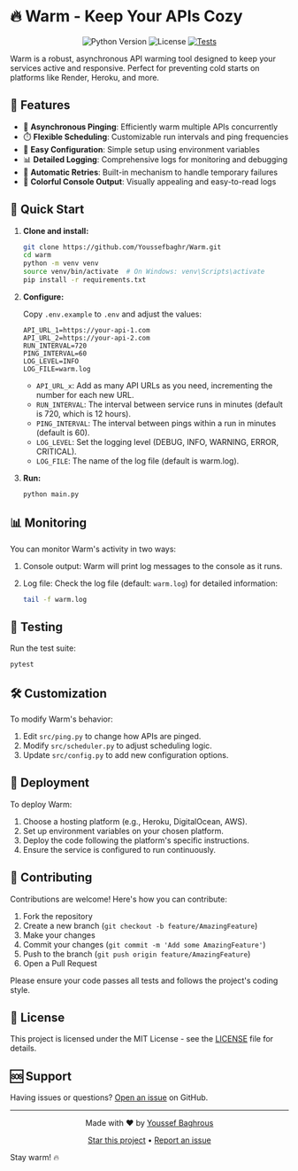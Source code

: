 # 🔥 Warm - Keep Your APIs Cozy

<p align="center">
  <img src="https://img.shields.io/badge/python-3.7%2B-blue.svg" alt="Python Version">
  <img src="https://img.shields.io/badge/license-MIT-green.svg" alt="License">
  <a href="https://github.com/Youssefbaghr/warm/actions"><img src="https://github.com/Youssefbaghr/warm/workflows/tests/badge.svg" alt="Tests"></a>
</p>

Warm is a robust, asynchronous API warming tool designed to keep your services active and responsive. Perfect for preventing cold starts on platforms like Render, Heroku, and more.

## 🌟 Features

-   🚀 **Asynchronous Pinging**: Efficiently warm multiple APIs concurrently
-   ⏱️ **Flexible Scheduling**: Customizable run intervals and ping frequencies
-   🔧 **Easy Configuration**: Simple setup using environment variables
-   📊 **Detailed Logging**: Comprehensive logs for monitoring and debugging
-   🔁 **Automatic Retries**: Built-in mechanism to handle temporary failures
-   🎨 **Colorful Console Output**: Visually appealing and easy-to-read logs

## 🚀 Quick Start

1. **Clone and install:**

    ```bash
    git clone https://github.com/Youssefbaghr/Warm.git
    cd warm
    python -m venv venv
    source venv/bin/activate  # On Windows: venv\Scripts\activate
    pip install -r requirements.txt
    ```

2. **Configure:**

    Copy `.env.example` to `.env` and adjust the values:

    ```env
    API_URL_1=https://your-api-1.com
    API_URL_2=https://your-api-2.com
    RUN_INTERVAL=720
    PING_INTERVAL=60
    LOG_LEVEL=INFO
    LOG_FILE=warm.log
    ```

    - `API_URL_x`: Add as many API URLs as you need, incrementing the number for each new URL.
    - `RUN_INTERVAL`: The interval between service runs in minutes (default is 720, which is 12 hours).
    - `PING_INTERVAL`: The interval between pings within a run in minutes (default is 60).
    - `LOG_LEVEL`: Set the logging level (DEBUG, INFO, WARNING, ERROR, CRITICAL).
    - `LOG_FILE`: The name of the log file (default is warm.log).

3. **Run:**

    ```bash
    python main.py
    ```

## 📊 Monitoring

You can monitor Warm's activity in two ways:

1. Console output: Warm will print log messages to the console as it runs.
2. Log file: Check the log file (default: `warm.log`) for detailed information:

    ```bash
    tail -f warm.log
    ```

## 🧪 Testing

Run the test suite:

```bash
pytest
```

## 🛠 Customization

To modify Warm's behavior:

1. Edit `src/ping.py` to change how APIs are pinged.
2. Modify `src/scheduler.py` to adjust scheduling logic.
3. Update `src/config.py` to add new configuration options.

## 🚀 Deployment

To deploy Warm:

1. Choose a hosting platform (e.g., Heroku, DigitalOcean, AWS).
2. Set up environment variables on your chosen platform.
3. Deploy the code following the platform's specific instructions.
4. Ensure the service is configured to run continuously.

## 🤝 Contributing

Contributions are welcome! Here's how you can contribute:

1. Fork the repository
2. Create a new branch (`git checkout -b feature/AmazingFeature`)
3. Make your changes
4. Commit your changes (`git commit -m 'Add some AmazingFeature'`)
5. Push to the branch (`git push origin feature/AmazingFeature`)
6. Open a Pull Request

Please ensure your code passes all tests and follows the project's coding style.

## 📜 License

This project is licensed under the MIT License - see the [LICENSE](LICENSE) file for details.

## 🆘 Support

Having issues or questions? [Open an issue](https://github.com/Youssefbaghr/Warm/issues) on GitHub.

---

<p align="center">
  Made with ❤️ by <a href="https://github.com/Youssefbaghr">Youssef Baghrous</a>
</p>

<p align="center">
  <a href="https://github.com/Youssefbaghr/Warm/stargazers">Star this project</a> •
  <a href="https://github.com/Youssefbaghr/Warm/issues">Report an issue</a>
</p>

Stay warm! 🔥

